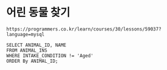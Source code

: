 # 어린 동물 찾기



```
https://programmers.co.kr/learn/courses/30/lessons/59037?language=mysql
```



```
SELECT ANIMAL_ID, NAME
FROM ANIMAL_INS
WHERE INTAKE_CONDITION != 'Aged'
ORDER By ANIMAL_ID;
```

